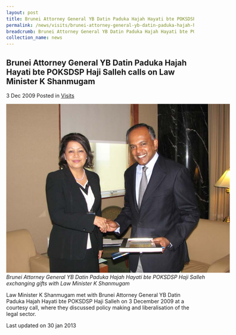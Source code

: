 ```yaml
---
layout: post
title: Brunei Attorney General YB Datin Paduka Hajah Hayati bte POKSDSP Haji Salleh calls on Law Minister K Shanmugam
permalink: /news/visits/brunei-attorney-general-yb-datin-paduka-hajah-hayati-bte-poksdsp-haji-salleh-calls-on-law-minister/
breadcrumb: Brunei Attorney General YB Datin Paduka Hajah Hayati bte POKSDSP Haji Salleh calls on Law Minister K Shanmugam
collection_name: news
---
```


<style>
.image {width: 600px;}
.image img {max-width: 100%;}
</style>

Brunei Attorney General YB Datin Paduka Hajah Hayati bte POKSDSP Haji Salleh calls on Law Minister K Shanmugam
---

3 Dec 2009 Posted in [Visits](/news/visits/)

<div class="image">
  <img src="/images/brunei-ag-3-12-09.jpg/">
  <i>Brunei Attorney General YB Datin Paduka Hajah Hayati bte POKSDSP Haji Salleh exchanging gifts with Law Minister K Shanmugam</i>
</div>

Law Minister K Shanmugam met with Brunei Attorney General YB Datin Paduka Hajah Hayati bte POKSDSP Haji Salleh on 3 December 2009 at a courtesy call, where they discussed policy making and liberalisation of the legal sector.

<p class="right-side-updated">Last updated on 30 jan 2013</p>
